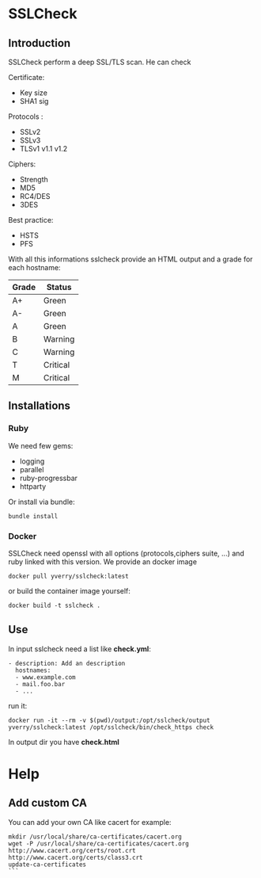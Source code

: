# SSLCheck #

## Introduction ##

SSLCheck perform a deep SSL/TLS scan.
He can check

Certificate:

* Key size
* SHA1 sig

Protocols :
* SSLv2
* SSLv3
* TLSv1 v1.1 v1.2

Ciphers:
* Strength
* MD5
* RC4/DES
* 3DES

Best practice:
* HSTS
* PFS

With all this informations sslcheck provide an HTML output and a grade for each hostname:

Grade | Status
------|-------
A+ | Green
A-|Green
A|Green
B|Warning
C|Warning
T|Critical
M|Critical


## Installations ##

### Ruby ###

We need few gems:

* logging
* parallel
* ruby-progressbar
* httparty

Or install via bundle:
```
bundle install
```

### Docker ###

SSLCheck need openssl with all options (protocols,ciphers suite, ...) and ruby linked with this version. We provide an docker image

```
docker pull yverry/sslcheck:latest
```

or build the container image yourself:
```
docker build -t sslcheck .
```

## Use ##

In input sslcheck need a list like **check.yml**:

```
- description: Add an description
  hostnames:
  - www.example.com
  - mail.foo.bar
  - ...
```
run it:
```
docker run -it --rm -v $(pwd)/output:/opt/sslcheck/output yverry/sslcheck:latest /opt/sslcheck/bin/check_https check
```

In output dir you have **check.html**

# Help #

## Add custom CA ##

You can add your own CA like cacert for example:

````
mkdir /usr/local/share/ca-certificates/cacert.org
wget -P /usr/local/share/ca-certificates/cacert.org http://www.cacert.org/certs/root.crt http://www.cacert.org/certs/class3.crt
update-ca-certificates
```
